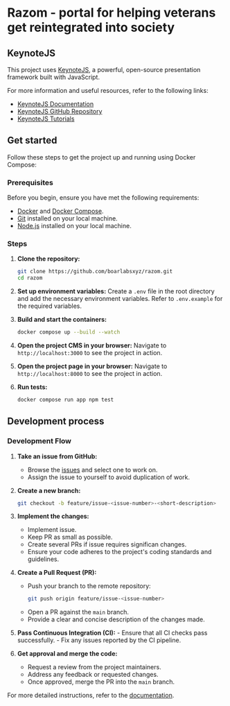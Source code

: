 # Razom - portal for helping veterans get reintegrated into society

## KeynoteJS

This project uses [KeynoteJS](https://keynotejs.com/), a powerful, open-source presentation framework built with JavaScript.

For more information and useful resources, refer to the following links:

- [KeynoteJS Documentation](https://docs.keynotejs.com/)
- [KeynoteJS GitHub Repository](https://github.com/keynotejs/keynote)
- [KeynoteJS Tutorials](https://keynotejs.com/docs/tutorials/getting-started/)

## Get started

Follow these steps to get the project up and running using Docker Compose:

### Prerequisites

Before you begin, ensure you have met the following requirements:

- [Docker](https://www.docker.com/get-started) and [Docker Compose](https://docs.docker.com/compose/install/).
- [Git](https://git-scm.com/book/en/v2/Getting-Started-Installing-Git) installed on your local machine.
- [Node.js](https://nodejs.org/) installed on your local machine.

### Steps

1. **Clone the repository:**

   ```sh
   git clone https://github.com/boarlabsxyz/razom.git
   cd razom
   ```

2. **Set up environment variables:**
   Create a `.env` file in the root directory and add the necessary environment variables. Refer to `.env.example` for the required variables.

3. **Build and start the containers:**

   ```sh
   docker compose up --build --watch
   ```

4. **Open the project CMS in your browser:**
   Navigate to `http://localhost:3000` to see the project in action.

5. **Open the project page in your browser:**
   Navigate to `http://localhost:8000` to see the project in action.

6. **Run tests:**
   ```sh
   docker compose run app npm test
   ```

## Development process

### Development Flow

1. **Take an issue from GitHub:**

   - Browse the [issues](https://github.com/boarlabsxyz/razom/issues) and select one to work on.
   - Assign the issue to yourself to avoid duplication of work.

2. **Create a new branch:**

   ```sh
   git checkout -b feature/issue-<issue-number>-<short-description>
   ```

3. **Implement the changes:**

   - Implement issue.
   - Keep PR as small as possible.
   - Create several PRs if issue requires significan changes.
   - Ensure your code adheres to the project's coding standards and guidelines.

4. **Create a Pull Request (PR):**

   - Push your branch to the remote repository:
     ```sh
     git push origin feature/issue-<issue-number>
     ```
   - Open a PR against the `main` branch.
   - Provide a clear and concise description of the changes made.

5. **Pass Continuous Integration (CI):** - Ensure that all CI checks pass successfully. - Fix any issues reported by the CI pipeline.

6. **Get approval and merge the code:**
   - Request a review from the project maintainers.
   - Address any feedback or requested changes.
   - Once approved, merge the PR into the `main` branch.

For more detailed instructions, refer to the [documentation](./docs).

